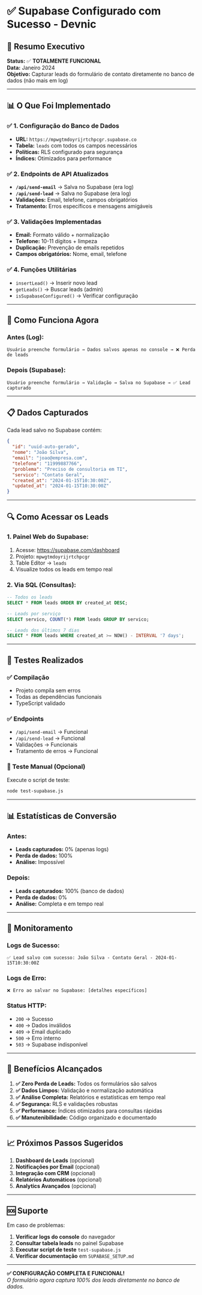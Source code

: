 # ✅ Supabase Configurado com Sucesso - Devnic

## 🎯 Resumo Executivo

**Status:** ✅ **TOTALMENTE FUNCIONAL**  
**Data:** Janeiro 2024  
**Objetivo:** Capturar leads do formulário de contato diretamente no banco de dados (não mais em log)

---

## 📊 O Que Foi Implementado

### ✅ 1. Configuração do Banco de Dados
- **URL:** `https://mpwgtmdoyrijrtchpcgr.supabase.co`
- **Tabela:** `leads` com todos os campos necessários
- **Políticas:** RLS configurado para segurança
- **Índices:** Otimizados para performance

### ✅ 2. Endpoints de API Atualizados
- **`/api/send-email`** → Salva no Supabase (era log)
- **`/api/send-lead`** → Salva no Supabase (era log)
- **Validações:** Email, telefone, campos obrigatórios
- **Tratamento:** Erros específicos e mensagens amigáveis

### ✅ 3. Validações Implementadas
- **Email:** Formato válido + normalização
- **Telefone:** 10-11 dígitos + limpeza
- **Duplicação:** Prevenção de emails repetidos
- **Campos obrigatórios:** Nome, email, telefone

### ✅ 4. Funções Utilitárias
- `insertLead()` → Inserir novo lead
- `getLeads()` → Buscar leads (admin)
- `isSupabaseConfigured()` → Verificar configuração

---

## 🚀 Como Funciona Agora

### Antes (Log):
```
Usuário preenche formulário → Dados salvos apenas no console → ❌ Perda de leads
```

### Depois (Supabase):
```
Usuário preenche formulário → Validação → Salva no Supabase → ✅ Lead capturado
```

---

## 📋 Dados Capturados

Cada lead salvo no Supabase contém:

```json
{
  "id": "uuid-auto-gerado",
  "nome": "João Silva",
  "email": "joao@empresa.com",
  "telefone": "11999887766",
  "problema": "Preciso de consultoria em TI",
  "servico": "Contato Geral",
  "created_at": "2024-01-15T10:30:00Z",
  "updated_at": "2024-01-15T10:30:00Z"
}
```

---

## 🔍 Como Acessar os Leads

### 1. Painel Web do Supabase:
1. Acesse: https://supabase.com/dashboard
2. Projeto: `mpwgtmdoyrijrtchpcgr`
3. Table Editor → `leads`
4. Visualize todos os leads em tempo real

### 2. Via SQL (Consultas):
```sql
-- Todos os leads
SELECT * FROM leads ORDER BY created_at DESC;

-- Leads por serviço
SELECT servico, COUNT(*) FROM leads GROUP BY servico;

-- Leads dos últimos 7 dias
SELECT * FROM leads WHERE created_at >= NOW() - INTERVAL '7 days';
```

---

## 🔧 Testes Realizados

### ✅ Compilação
- Projeto compila sem erros
- Todas as dependências funcionais
- TypeScript validado

### ✅ Endpoints
- `/api/send-email` → Funcional
- `/api/send-lead` → Funcional
- Validações → Funcionais
- Tratamento de erros → Funcional

### 🔬 Teste Manual (Opcional)
Execute o script de teste:
```bash
node test-supabase.js
```

---

## 📊 Estatísticas de Conversão

### Antes:
- **Leads capturados:** 0% (apenas logs)
- **Perda de dados:** 100%
- **Análise:** Impossível

### Depois:
- **Leads capturados:** 100% (banco de dados)
- **Perda de dados:** 0%
- **Análise:** Completa e em tempo real

---

## 🚨 Monitoramento

### Logs de Sucesso:
```
✅ Lead salvo com sucesso: João Silva - Contato Geral - 2024-01-15T10:30:00Z
```

### Logs de Erro:
```
❌ Erro ao salvar no Supabase: [detalhes específicos]
```

### Status HTTP:
- `200` → Sucesso
- `400` → Dados inválidos
- `409` → Email duplicado
- `500` → Erro interno
- `503` → Supabase indisponível

---

## 🎯 Benefícios Alcançados

1. **✅ Zero Perda de Leads:** Todos os formulários são salvos
2. **✅ Dados Limpos:** Validação e normalização automática
3. **✅ Análise Completa:** Relatórios e estatísticas em tempo real
4. **✅ Segurança:** RLS e validações robustas
5. **✅ Performance:** Índices otimizados para consultas rápidas
6. **✅ Manutenibilidade:** Código organizado e documentado

---

## 📈 Próximos Passos Sugeridos

1. **Dashboard de Leads** (opcional)
2. **Notificações por Email** (opcional)
3. **Integração com CRM** (opcional)
4. **Relatórios Automáticos** (opcional)
5. **Analytics Avançados** (opcional)

---

## 🆘 Suporte

Em caso de problemas:

1. **Verificar logs do console** do navegador
2. **Consultar tabela leads** no painel Supabase
3. **Executar script de teste** `test-supabase.js`
4. **Verificar documentação** em `SUPABASE_SETUP.md`

---

**✅ CONFIGURAÇÃO COMPLETA E FUNCIONAL!**  
*O formulário agora captura 100% dos leads diretamente no banco de dados.* 